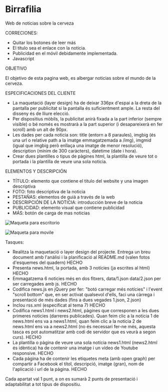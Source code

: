 # Birrafilia
Web de noticias sobre la cerveza

CORRECIONES:
- Quitar los botones de leer más 
- El título sea el enlace con la noticia.
- Publicidad en el móvil debidamente implementada.
- Javascript

OBJETIVO

El objetivo de esta pagina web, es albergar noticias sobre el mundo de la cerveza.

ESPECIFICACIONES DEL CLIENTE

- La maquetació (layer design) ha de deixar 336px d'espai a la dreta de la pantalla per publicitat si la pantalla és suficientment ample. La resta del disseny és de lliure elecció.
- Per dispositius mòbils, la publicitat anirà fixada a la part inferior (sempre visible) o bé només es mostrarà a la part superior (i desapareixerà en fer scroll) amb un alt de 90px.
- Les dades per cada noticia son: title (entorn a 8 paraules), imgbig (és una url o relative path a la imatge emmagatzemada a /img), imgmid (igual que imgbig però enllaça una imatge de menor resolució), description (mínim de 300 caràcters), datetime (date i hora).
- Crear dues plantilles o tipus de pàgines html, la plantilla de veure tot o portada i la plantilla de veure una sola noticia.   

ELEMENTOS Y DESCRIPCIÓN

- TÍTULO: elemento que contiene el titulo del website y una imagen descriptiva
- FOTO: foto descriptiva de la noticia
- PESTAÑAS: elementos de guiá a través de la web
- DESCRIPCIÓN DE LA NOTICIA: introducción breve de la noticia 
- PUBLICIDAD: elemento visual que contiene publicidad
- MÁS: botón de carga de mas noticias

![Maqueta para escritorio](https://rawgit.com/RaulNinoSalas/Birrafilia/master/Pliego/Maqueta%20Escritorio.png)


![Maqueta para movile](https://rawgit.com/RaulNinoSalas/Birrafilia/master/Pliego/Maqueta%20Movil.png)

Tasques:

- Realitza la maquetació o layer design del projecte. Entrega un breu document amb l'anàlisi i la planificació al README.md (valen fotos d'esquemes del quadern) HECHO
- Presenta news.html, la portada, amb 3 notícies (ja escrites al html) HECHO
- Emmagatzema 6 noticies més en dos fitxers, data/1.json data/2.json per ser carregades amb js. HECHO
- Codifica news.js en jQuery per fer: "botó carregar més notícies" i l'event "scroll bottom" que, en ser activat qualsevol d'ells, faci una càrrega i presentació de més dades (fins a dues vegades 1.json, 2.json)
- Inclou rss.xml (especificat al tema 7) HECHO
- Codifica news1.html i news2.html, pàgines que corresponen a les dues primeres noticies (darreres publicades). Quan feim clic a la notícia 1 de news.html ens va a news1.html, quan feim clic a la notícia 2 de news.html ens va a news2.html (no és necessari fer-ne més, aquesta tasca es pot automatitzar amb codi de servidor que es veurà a segon curs). HECHO
- La plantilla o pàgina de veure una sola notícia news1.html (news2.html és idèntica) ha de contenir una imatge i un vídeo de Youtube responsive. HECHO
- Cada pàgina ha de contenir les etiquetes meta (amb open graph) per compartir a Facebook el títol, descripció, imatge (gran), nom de l'aplicació i url de la pàgina. HECHO

Cada apartat val 1 punt, a on es sumarà 2 punts de presentació i adaptabilitat a tot tipus de dispositiu.

